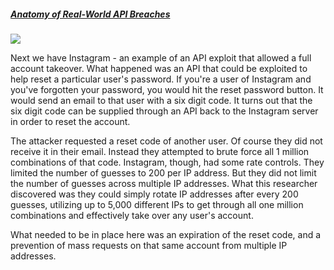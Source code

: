 ##### [Anatomy of Real-World API Breaches](https://university.apisec.ai/products/api-security-fundamentals/categories/2152504688)

![](https://kajabi-storefronts-production.kajabi-cdn.com/kajabi-storefronts-production/file-uploads/site/2147573912/products/5a658e1-8fba-58c-0fc-7e510eb2daa3_Instagram.jpg)

Next we have Instagram - an example of an API exploit that allowed a full account takeover. What happened was an API that could be exploited to help reset a particular user's password. If you're a user of Instagram and you've forgotten your password, you would hit the reset password button. It would send an email to that user with a six digit code. It turns out that the six digit code can be supplied through an API back to the Instagram server in order to reset the account.

The attacker requested a reset code of another user. Of course they did not receive it in their email. Instead they attempted to brute force all 1 million combinations of that code. Instagram, though, had some rate controls. They limited the number of guesses to 200 per IP address. But they did not limit the number of guesses across multiple IP addresses. What this researcher discovered was they could simply rotate IP addresses after every 200 guesses, utilizing up to 5,000 different IPs to get through all one million combinations and effectively take over any user's account. 

What needed to be in place here was an expiration of the reset code, and a prevention of mass requests on that same account from multiple IP addresses.